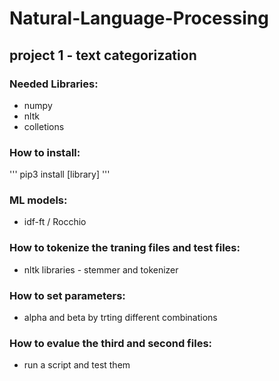 # Natural-Language-Processing
## project 1 - text categorization 
### Needed Libraries:
- numpy
- nltk
- colletions
### How to install:
'''
pip3 install [library]
'''
### ML models:
- idf-ft / Rocchio
### How to tokenize the traning files and test files:
- nltk libraries - stemmer and tokenizer
### How to set parameters:
- alpha and beta by trting different combinations
### How to evalue the third and second files:
- run a script and test them